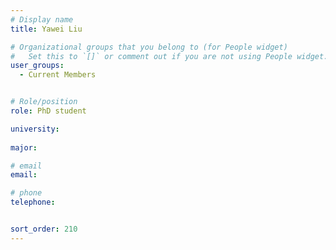 ```yaml
---
# Display name
title: Yawei Liu

# Organizational groups that you belong to (for People widget)
#   Set this to `[]` or comment out if you are not using People widget.
user_groups:
  - Current Members


# Role/position
role: PhD student      

university: 
  
major: 

# email 
email:

# phone 
telephone:


sort_order: 210
---
```



